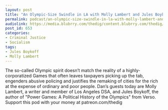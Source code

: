 ```yaml
---
layout: post
title: "An Olympic-Size Swindle in LA with Molly Lambert and Jules Boykoff"
permalink: podcast/an-olympic-size-swindle-in-la-with-molly-lambert-and-jules-boykoff/
audiolink: https://media.blubrry.com/thedig/content.blubrry.com/thedig/The_Dig_-_EP_48_-_DSA_Olympics.mp3
post_id: 653
categories: 
- Criminal Justice
- Socialism
tags: 
- Jules Boykoff
- Molly Lambert
---
```


The so-called Olympic spirit doesn’t match the reality of a highly-corporatized Games that often leaves taxpayers picking up the tab, engenders abusive policing and justifies the remaking of cities for the rich at the expense of ordinary and poor people. Dan’s guests today are Molly Lambert, a writer and member of Los Angeles DSA, and Jules Boykoff, the author of "Power Games: A Political History of the Olympics" from Verso. Support this pod with your money at patreon.com/thedig

 

 
